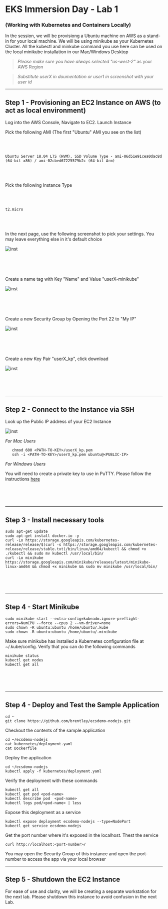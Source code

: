 
# EKS Immersion Day - Lab 1
### (Working with Kubernetes and Containers Locally)

In the session, we will be provisiong a Ubuntu machine on AWS as a stand-in for your local machine. We will be using minikube as your Kubernetes Cluster. All the kubectl and minkube command you use here can be used on the local minikube installation in our Mac/Windows Desktop


> *Please make sure you have always selected "us-west-2"* as your AWS Region

> *Substitute userX in doumentation or user1 in screenshot with your user id*

   
     
     
----
Step 1 - Provisioning an EC2 Instance on AWS (to act as local environment)
----

Log into the AWS Console, Navigate to EC2. Launch Instance

Pick the following AMI (The first "Ubuntu" AMI you see on the list)

<br/>
<br/>


`Ubuntu Server 18.04 LTS (HVM), SSD Volume Type - ami-06d51e91cea0dac8d (64-bit x86) / ami-02cbed67225579b2c (64-bit Arm)`

<br/>
<br/>

Pick the following Instance Type

<br/>
<br/>


`t2.micro`

<br/>
<br/>


In the next page, use the following screenshot to pick your settings. You may leave everything else in it's default choice

![inst](https://github.com/nclouds/immersion-day-eks/blob/master/lab1/instance_settings.png)

<br/><br/><br/>

Create a name tag with Key "Name" and Value "userX-minikube"

![inst](https://github.com/nclouds/immersion-day-eks/blob/master/lab1/name.png)


<br/><br/><br/>

Create a new Security Group by Opening the Port 22 to "My IP"

![inst](https://github.com/nclouds/immersion-day-eks/blob/master/lab1/sg.png)

<br/><br/><br/>

Create a new Key Pair "userX_kp", click download

![inst](https://github.com/nclouds/immersion-day-eks/blob/master/lab1/kp.png)

<br/><br/><br/>

----
Step 2 - Connect to the Instance via SSH
----

Look up the Public IP address of your EC2 Instance

![inst](https://github.com/nclouds/immersion-day-eks/blob/master/lab1/public_ip.png)


*For Mac Users*

```
   chmod 600 <PATH-TO-KEY>/userX_kp.pem 
   ssh -i <PATH-TO-KEY>/userX_kp.pem ubuntu@<PUBLIC-IP>
```

*For Windows Users*

   You will need to create a private key to use in PuTTY. Please follow the instructions [here](https://linuxacademy.com/guide/17385-use-putty-to-access-ec2-linux-instances-via-ssh-from-windows/)

<br/><br/><br/>

----
Step 3 - Install necessary tools
----

```
sudo apt-get update 
sudo apt-get install docker.io -y
curl -Lo https://storage.googleapis.com/kubernetes-release/release/$(curl -s https://storage.googleapis.com/kubernetes-release/release/stable.txt)/bin/linux/amd64/kubectl && chmod +x ./kubectl && sudo mv kubectl /usr/local/bin/
curl -Lo minikube https://storage.googleapis.com/minikube/releases/latest/minikube-linux-amd64 && chmod +x minikube && sudo mv minikube /usr/local/bin/
```

<br/><br/><br/>

----
Step 4 - Start Minikube
----

```
sudo minikube start --extra-config=kubeadm.ignore-preflight-errors=NumCPU --force --cpus 2 --vm-driver=none
sudo chown -R ubuntu:ubuntu /home/ubuntu/.kube
sudo chown -R ubuntu:ubuntu /home/ubuntu/.minikube
```

Make sure minikube has installed a Kubernetes configuration file at ~/.kube/config. 
Verify that you can do the following commands

```
minikube status
kubectl get nodes
kubectl get all
```

<br/><br/><br/>

----
Step 4 - Deploy and Test the Sample Application
----

```
cd ~
git clone https://github.com/brentley/ecsdemo-nodejs.git
```

Checkout the contents of the sample application

```
cd ~/ecsdemo-nodejs
cat kubernetes/deployment.yaml 
cat Dockerfile
```

Deploy the application 

```
cd ~/ecsdemo-nodejs
kubectl apply -f kubernetes/deployment.yaml
```

Verify the deployment with these commands

```
kubectl get all
kubectl get pod <pod-name>
kubectl describe pod  <pod-name>
kubectl logs pod/<pod-name> | less
```

Expose this deployment as a service

```
kubectl expose deployment ecsdemo-nodejs --type=NodePort 
kubectl get service ecsdemo-nodejs
```

Get the port number where it's exposed in the localhost. Thest the service

`curl http://localhost:<port-number>/`


You may open the Security Group of this instance and open the port-number
to access the app via your local browser

----
Step 5 - Shutdown the EC2 Instance
----

For ease of use and clarity, we will be creating a separate workstation for the next lab. Please shutdown this instance to avoid confusion in the next Lab.


